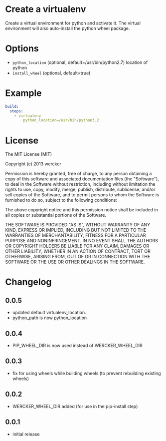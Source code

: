# Create a virtualenv

Create a virtual environment for python and activate it. The virtual
environment will also auto-install the python wheel package.

# Options

* `python_location` (optional, default=/usr/bin/python2.7) location of python
* `install_wheel` (optional, default=true)

# Example

```yaml
build:
  steps:
    - virtualenv
        python_location=/usr/bin/python3.2
```

# License

The MIT License (MIT)

Copyright (c) 2013 wercker

Permission is hereby granted, free of charge, to any person obtaining a copy of
this software and associated documentation files (the "Software"), to deal in
the Software without restriction, including without limitation the rights to
use, copy, modify, merge, publish, distribute, sublicense, and/or sell copies of
the Software, and to permit persons to whom the Software is furnished to do so,
subject to the following conditions:

The above copyright notice and this permission notice shall be included in all
copies or substantial portions of the Software.

THE SOFTWARE IS PROVIDED "AS IS", WITHOUT WARRANTY OF ANY KIND, EXPRESS OR
IMPLIED, INCLUDING BUT NOT LIMITED TO THE WARRANTIES OF MERCHANTABILITY, FITNESS
FOR A PARTICULAR PURPOSE AND NONINFRINGEMENT. IN NO EVENT SHALL THE AUTHORS OR
COPYRIGHT HOLDERS BE LIABLE FOR ANY CLAIM, DAMAGES OR OTHER LIABILITY, WHETHER
IN AN ACTION OF CONTRACT, TORT OR OTHERWISE, ARISING FROM, OUT OF OR IN
CONNECTION WITH THE SOFTWARE OR THE USE OR OTHER DEALINGS IN THE SOFTWARE.

# Changelog

## 0.0.5
- updated default virtualenv_location.
- python_path is now python_location

## 0.0.4
- PIP_WHEEL_DIR is now used instead of WERCKER_WHEEL_DIR

## 0.0.3
- fix for using wheels while building wheels (to prevent rebuilding existing wheels)

## 0.0.2
- WERCKER_WHEEL_DIR added (for use in the pip-install step)

## 0.0.1
- initial release
